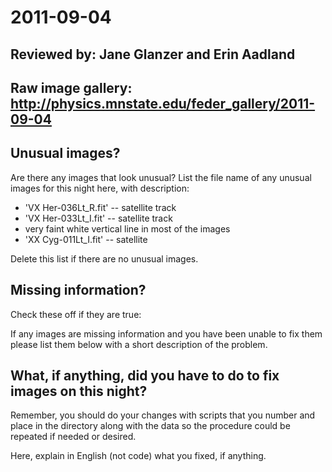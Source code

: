 # 2011-09-04

## Reviewed by:   Jane Glanzer and Erin Aadland

## Raw image gallery: http://physics.mnstate.edu/feder_gallery/2011-09-04

## Unusual images?

Are there any images that look unusual? List the file name of any unusual images for this night here, with description:

+ 'VX Her-036Lt_R.fit' -- satellite track
+ 'VX Her-033Lt_I.fit' -- satellite track
+ very faint white vertical line in most of the images
+ 'XX Cyg-011Lt_I.fit' -- satellite

Delete this list if there are no unusual images.

## Missing information?

Check these off if they are true:



If any images are missing information and you have been unable to fix them please list
them below with a short description of the problem.


## What, if anything, did you have to do to fix images on this night?

Remember, you should do your changes with scripts that you number and place in the
directory along with the data so the procedure could be repeated if needed or
desired.

Here, explain in English (not code) what you fixed, if anything.
